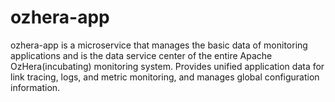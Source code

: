 # ozhera-app
ozhera-app is a microservice that manages the basic data of monitoring applications and is the data service center of the entire Apache OzHera(incubating) monitoring system.
Provides unified application data for link tracing, logs, and metric monitoring, and manages global configuration information.

